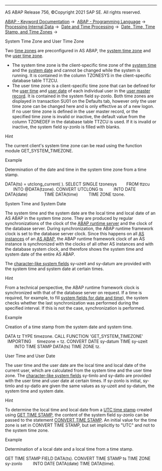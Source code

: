   

* * *

AS ABAP Release 756, ©Copyright 2021 SAP SE. All rights reserved.

[ABAP - Keyword Documentation](https://help.sap.com/doc/abapdocu_756_index_htm/7.56/en-US/abenabap.htm) →  [ABAP - Programming Language](https://help.sap.com/doc/abapdocu_756_index_htm/7.56/en-US/abenabap_reference.htm) →  [Processing Internal Data](https://help.sap.com/doc/abapdocu_756_index_htm/7.56/en-US/abenabap_data_working.htm) →  [Date and Time Processing](https://help.sap.com/doc/abapdocu_756_index_htm/7.56/en-US/abendate_time_processing.htm) →  [Date, Time, Time Stamp, and Time Zones](https://help.sap.com/doc/abapdocu_756_index_htm/7.56/en-US/abendate_time_oview.htm) → 

System Time Zone and User Time Zone

Two [time zones](https://help.sap.com/doc/abapdocu_756_index_htm/7.56/en-US/abentime_zone_glosry.htm "Glossary Entry") are preconfigured in AS ABAP, the [system time zone](https://help.sap.com/doc/abapdocu_756_index_htm/7.56/en-US/abensystem_time_zone_glosry.htm "Glossary Entry") and the [user time zone](https://help.sap.com/doc/abapdocu_756_index_htm/7.56/en-US/abenuser_time_zone_glosry.htm "Glossary Entry").

-   The system time zone is the client-specific time zone of the [system time](https://help.sap.com/doc/abapdocu_756_index_htm/7.56/en-US/abensystem_time_glosry.htm "Glossary Entry") and the [system date](https://help.sap.com/doc/abapdocu_756_index_htm/7.56/en-US/abensystem_date_glosry.htm "Glossary Entry") and cannot be changed while the system is running. It is contained in the column TZONESYS in the client-specific database table TTZCU.
-   The user time zone is a client-specific time zone that can be defined for the [user time](https://help.sap.com/doc/abapdocu_756_index_htm/7.56/en-US/abenuser_time_glosry.htm "Glossary Entry") and [user date](https://help.sap.com/doc/abapdocu_756_index_htm/7.56/en-US/abenuser_date_glosry.htm "Glossary Entry") of each individual user in the [user master record](https://help.sap.com/doc/abapdocu_756_index_htm/7.56/en-US/abenuser_master_record_glosry.htm "Glossary Entry"). It is contained in the system field sy-zonlo. Both time zones are displayed in transaction SU01 on the Defaults tab, however only the user time zone can be changed here and is only effective as of a new logon. If no user time zone is defined in the user master record, or the specified time zone is invalid or inactive, the default value from the column TZONEDEF in the database table TTZCU is used. If it is invalid or inactive, the system field sy-zonlo is filled with blanks.

Hint

The current client's system time zone can be read using the function module GET\_SYSTEM\_TIMEZONE.

Example

Determination of the date and time in the system time zone from a time stamp.

DATA(ts) = utclong\_current( ).
SELECT SINGLE tzonesys
       FROM ttzcu
       INTO @DATA(tzone).
CONVERT UTCLONG ts
        INTO DATE DATA(date)
             TIME DATA(time)
        TIME ZONE tzone.

System Time and System Date

The system time and the system date are the local time and local date of an AS ABAP in the system time zone. They are produced by regular synchronizations of the clock of the [ABAP runtime server](https://help.sap.com/doc/abapdocu_756_index_htm/7.56/en-US/abenabap_runtime_frmwk_glosry.htm "Glossary Entry") and the clock of the database server. During synchronization, the ABAP runtime framework clock is set to the database server clock. Since this happens on all [AS instances](https://help.sap.com/doc/abapdocu_756_index_htm/7.56/en-US/abenas_instance_glosry.htm "Glossary Entry") of an [AS ABAP](https://help.sap.com/doc/abapdocu_756_index_htm/7.56/en-US/abenas_abap_glosry.htm "Glossary Entry"), the ABAP runtime framework clock of an AS instance is synchronized with the clocks of all other AS instances and with the database system clock, and therefore shows the system time and system date of the entire AS ABAP.

The [character-like system fields](https://help.sap.com/doc/abapdocu_756_index_htm/7.56/en-US/abentime_system_fields.htm) sy-uzeit and sy-datum are provided with the system time and system date at certain times.

Hint

From a technical perspective, the ABAP runtime framework clock is synchronized with that of the database server on request. If a time is required, for example, to fill [system fields for date and time](https://help.sap.com/doc/abapdocu_756_index_htm/7.56/en-US/abentime_system_fields.htm)), the system checks whether the last synchronization was performed during the specified interval. If this is not the case, synchronization is performed.

Example

Creation of a time stamp from the system date and system time.

DATA tz TYPE timezone.
CALL FUNCTION 'GET\_SYSTEM\_TIMEZONE'
  IMPORTING
    timezone = tz.
CONVERT DATE sy-datum TIME sy-uzeit
        INTO TIME STAMP DATA(ts) TIME ZONE tz.

User Time and User Date

The user time and the user date are the local time and local date of the current user, which are calculated from the system time and the user time zone. The [character-like system fields](https://help.sap.com/doc/abapdocu_756_index_htm/7.56/en-US/abentime_system_fields.htm) sy-timlo and sy-datlo are provided with the user time and user date at certain times. If sy-zonlo is initial, sy-timlo and sy-datlo are given the same values as sy-uzeit and sy-datum, the system time and system date.

Hint

To determine the local time and local date from a [UTC time stamp](https://help.sap.com/doc/abapdocu_756_index_htm/7.56/en-US/abenutc_timestamp_glosry.htm "Glossary Entry") created using [GET TIME STAMP](https://help.sap.com/doc/abapdocu_756_index_htm/7.56/en-US/abapget_time-stamp.htm), the content of the system field sy-zonlo can be passed to the statement [CONVERT TIME STAMP](https://help.sap.com/doc/abapdocu_756_index_htm/7.56/en-US/abapconvert_time-stamp.htm). An initial value for the time zone is set in CONVERT TIME STAMP, but set implicitly to "UTC" and not to the system time zone.

Example

Determination of a local date and a local time from a time stamp.

GET TIME STAMP FIELD DATA(ts).
CONVERT TIME STAMP ts TIME ZONE sy-zonlo
        INTO DATE DATA(date) TIME DATA(time).